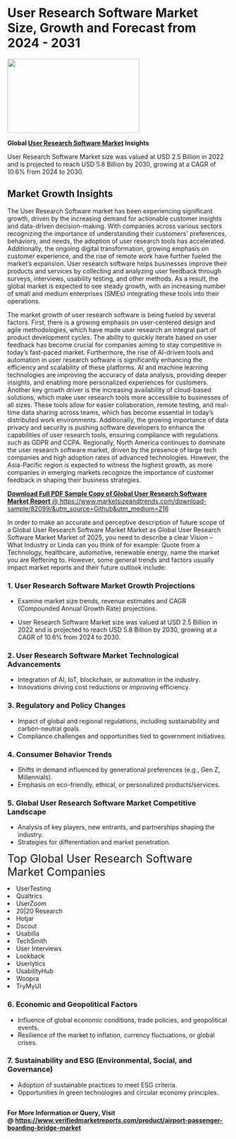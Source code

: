 <H1>User Research Software Market Size, Growth and Forecast from 2024 - 2031</H1><img class="aligncenter size-medium wp-image-584254" src="https://thirdeyenews.in/wp-content/uploads/2024/09/Global-Market-Research-300x168.jpeg" alt="" width="300" height="168" /><p><strong>Global&nbsp;<a href="https://www.marketsizeandtrends.com/download-sample/82099/&amp;utm_source=Github&utm_medium=216">User Research Software Market</a> Insights</strong></p><p>User Research Software Market size was valued at USD 2.5 Billion in 2022 and is projected to reach USD 5.8 Billion by 2030, growing at a CAGR of 10.6% from 2024 to 2030.</p><p><h2>Market Growth Insights</h2> <p>The User Research Software market has been experiencing significant growth, driven by the increasing demand for actionable customer insights and data-driven decision-making. With companies across various sectors recognizing the importance of understanding their customers' preferences, behaviors, and needs, the adoption of user research tools has accelerated. Additionally, the ongoing digital transformation, growing emphasis on customer experience, and the rise of remote work have further fueled the market’s expansion. User research software helps businesses improve their products and services by collecting and analyzing user feedback through surveys, interviews, usability testing, and other methods. As a result, the global market is expected to see steady growth, with an increasing number of small and medium enterprises (SMEs) integrating these tools into their operations.</p> <p><a href="#"></a></p> <p>The market growth of user research software is being fueled by several factors. First, there is a growing emphasis on user-centered design and agile methodologies, which have made user research an integral part of product development cycles. The ability to quickly iterate based on user feedback has become crucial for companies aiming to stay competitive in today’s fast-paced market. Furthermore, the rise of AI-driven tools and automation in user research software is significantly enhancing the efficiency and scalability of these platforms. AI and machine learning technologies are improving the accuracy of data analysis, providing deeper insights, and enabling more personalized experiences for customers. Another key growth driver is the increasing availability of cloud-based solutions, which make user research tools more accessible to businesses of all sizes. These tools allow for easier collaboration, remote testing, and real-time data sharing across teams, which has become essential in today’s distributed work environments. Additionally, the growing importance of data privacy and security is pushing software developers to enhance the capabilities of user research tools, ensuring compliance with regulations such as GDPR and CCPA. Regionally, North America continues to dominate the user research software market, driven by the presence of large tech companies and high adoption rates of advanced technologies. However, the Asia-Pacific region is expected to witness the highest growth, as more companies in emerging markets recognize the importance of customer feedback in shaping their business strategies.</p> <p><a href="#"></p><p><span class=""><strong>Download Full PDF Sample Copy of Global User Research Software Market Report</strong> @ <a href="https://www.marketsizeandtrends.com/download-sample/82099/&amp;utm_source=Github&utm_medium=216" target="_blank">https://www.marketsizeandtrends.com/download-sample/82099/&amp;utm_source=Github&utm_medium=216</a></span></p><p>In order to make an accurate and perceptive description of future scope of a Global&nbsp;User Research Software Market Market as Global&nbsp;User Research Software Market Market of 2025, you need to describe a clear Vision &ndash; What Industry or Linda can you think of for example: Quote from a Technology, healthcare, automotive, renewable energy, name the market you are Reffering to. However, some general trends and factors usually impact market reports and their future outlook include:</p><h3>1.&nbsp;<strong>User Research Software Market Growth Projections</strong></h3><ul><li>Examine market size trends, revenue estimates and CAGR (Compounded Annual Growth Rate) projections.</li><li><p>User Research Software Market size was valued at USD 2.5 Billion in 2022 and is projected to reach USD 5.8 Billion by 2030, growing at a CAGR of 10.6% from 2024 to 2030.</p></li></ul><h3>2.&nbsp;<strong>User Research Software Market Technological Advancements</strong></h3><ul><li>Integration of AI, IoT, blockchain, or automation in the industry.</li><li>Innovations driving cost reductions or improving efficiency.</li></ul><h3>3.&nbsp;<strong>Regulatory and Policy Changes</strong></h3><ul><li>Impact of global and regional regulations, including sustainability and carbon-neutral goals.</li><li>Compliance challenges and opportunities tied to government initiatives.</li></ul><h3>4.&nbsp;<strong>Consumer Behavior Trends</strong></h3><ul><li>Shifts in demand influenced by generational preferences (e.g., Gen Z, Millennials).</li><li>Emphasis on eco-friendly, ethical, or personalized products/services.</li></ul><h3>5.&nbsp;<strong>Global User Research Software Market Competitive Landscape</strong></h3><ul><li>Analysis of key players, new entrants, and partnerships shaping the industry.</li><li>Strategies for differentiation and market penetration.</li></ul><p data-pm-slice="1 1 []"><span style="color: inherit; font-family: inherit; font-size: 25px;">Top Global User Research Software Market Companies</span></p><div class="" data-test-id=""><p><li>UserTesting</li><li> Qualtrics</li><li> UserZoom</li><li> 20|20 Research</li><li> Hotjar</li><li> Dscout</li><li> Usabilla</li><li> TechSmith</li><li> User Interviews</li><li> Lookback</li><li> Userlytics</li><li> UsabilityHub</li><li> Woopra</li><li> TryMyUI</li></p></div><h3>6.&nbsp;<strong>Economic and Geopolitical Factors</strong></h3><ul><li>Influence of global economic conditions, trade policies, and geopolitical events.</li><li>Resilience of the market to inflation, currency fluctuations, or global crises.</li></ul><h3>7.&nbsp;<strong>Sustainability and ESG (Environmental, Social, and Governance)</strong></h3><ul><li>Adoption of sustainable practices to meet ESG criteria.</li><li>Opportunities in green technologies and circular economy principles.</li></ul><h2><strong style="font-size: 14px;">For More Information or Query, Visit @&nbsp;</strong><a style="background-color: #ffffff; font-size: 14px;" href="https://www.marketsizeandtrends.com/report/user-research-software-market/" target="_blank">https://www.verifiedmarketreports.com/product/airport-passenger-boarding-bridge-market</a></h2>
